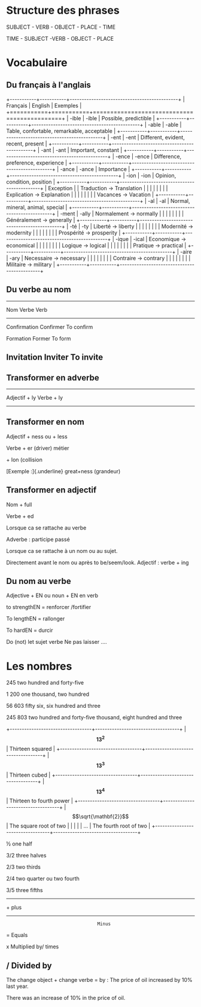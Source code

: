 # Structure des phrases

SUBJECT - VERB - OBJECT - PLACE - TIME

TIME - SUBJECT -VERB - OBJECT - PLACE


# Vocabulaire

## Du français à l'anglais

+-----------+-----------+---------------------------------------------+
| Français  | English   | Exemples                                    |
+===========+===========+=============================================+
| -ible     | -ible     | Possible, predictible                       |
+-----------+-----------+---------------------------------------------+
| -able     | -able     | Table, confortable, remarkable, acceptable  |
+-----------+-----------+---------------------------------------------+
| -ent      | -ent      | Different, evident, recent, present         |
+-----------+-----------+---------------------------------------------+
| -ant      | -ant      | Important, constant                         |
+-----------+-----------+---------------------------------------------+
| -ence     | -ence     | Difference, preference, experience          |
+-----------+-----------+---------------------------------------------+
| -ance     | -ance     | Importance                                  |
+-----------+-----------+---------------------------------------------+
| -ion      | -ion      | Opinion, condition, position                |
+-----------+-----------+---------------------------------------------+
| Exception |           | Traduction → Translation                    |
|           |           |                                             |
|           |           | Explication → Explanation                   |
|           |           |                                             |
|           |           | Vacances → Vacation                         |
+-----------+-----------+---------------------------------------------+
| -al       | -al       | Normal, mineral, animal, special            |
+-----------+-----------+---------------------------------------------+
| -ment     | -ally     | Normalement → normally                      |
|           |           |                                             |
|           |           | Généralement → generally                    |
+-----------+-----------+---------------------------------------------+
| -té       | -ty       | Liberté → liberty                           |
|           |           |                                             |
|           |           | Modernité → modernity                       |
|           |           |                                             |
|           |           | Prospérité → prosperity                     |
+-----------+-----------+---------------------------------------------+
| -ique     | -ical     | Economique → economical                     |
|           |           |                                             |
|           |           | Logique → logical                           |
|           |           |                                             |
|           |           | Pratique → practical                        |
+-----------+-----------+---------------------------------------------+
| -aire     | -ary      | Necessaire → necessary                      |
|           |           |                                             |
|           |           | Contraire → contrary                        |
|           |           |                                             |
|           |           | Militaire → military                        |
+-----------+-----------+---------------------------------------------+

## Du verbe au nom

  -----------------------------------------------------------------------
  Nom                     Verbe                   Verb
  ----------------------- ----------------------- -----------------------
  Confirmation            Confirmer               To confirm

  Formation               Former                  To form

  Invitation              Inviter                 To invite
  -----------------------------------------------------------------------

## Transformer en adverbe

  ----------------------------------- -----------------------------------
  Adjectif + ly                       Verbe + ly

  ----------------------------------- -----------------------------------

## Transformer en nom

Adjectif + ness ou + less

Verbe + er (driver) métier

\+ Ion (collision

[Exemple :]{.underline} great+ness (grandeur)

## Transformer en adjectif

Nom + full

Verbe + ed

Lorsque ca se rattache au verbe

Adverbe : participe passé

Lorsque ca se rattache à un nom ou au sujet.

Directement avant le nom ou après to be/seem/look. Adjectif : verbe +
ing

## Du nom au verbe

Adjective + EN ou noun + EN en verb

to strengthEN = renforcer /fortifier

To lengthEN = rallonger

To hardEN = durcir

Do (not) let sujet verbe Ne pas laisser ....

# Les nombres

245 two hundred and forty-five

1 200 one thousand, two hundred

56 603 fifty six, six hundred and three

245 803 two hundred and forty-five thousand, eight hundred and three

+----------------------------------+-----------------------------------+
| $$\mathbf{13}^{\mathbf{2}}$$     | Thirteen squared                  |
+----------------------------------+-----------------------------------+
| $$\mathbf{13}^{\mathbf{3}}$$     | Thirteen cubed                    |
+----------------------------------+-----------------------------------+
| $$\mathbf{13}^{\mathbf{4}}$$     | Thirteen to fourth power          |
+----------------------------------+-----------------------------------+
| $$\sqrt{\mathbf{2}}$$            | The square root of two            |
|                                  |                                   |
| ...                              | The fourth root of two            |
+----------------------------------+-----------------------------------+

½ one half

3/2 three halves

2/3 two thirds

2/4 two quarter ou two fourth

3/5 three fifths

  -----------------------------------------------------------------------
  \+                                  plus
  ----------------------------------- -----------------------------------
                                      Minus

  =                                   Equals

  x                                   Multiplied by/ times

  /                                   Divided by
  -----------------------------------------------------------------------

The change object + change verbe = by : The price of oil increased by
10% last year.

There was an increase of 10% in the price of oil.
